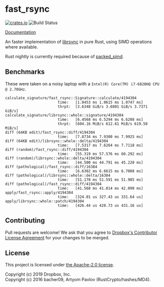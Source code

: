 # fast\_rsync

[![crates.io](https://meritbadge.herokuapp.com/fast_rsync)](https://crates.io/crates/fast_rsync)
![Build Status](https://github.com/dropbox/fast_rsync/workflows/Rust/badge.svg)

[Documentation](https://docs.rs/fast_rsync)

An faster implementation of [librsync](https://github.com/librsync/librsync) in
pure Rust, using SIMD operations where available.

Rust nightly is currently required because of
[packed\_simd](https://github.com/rust-lang/packed_simd).

## Benchmarks
These were taken on a noisy laptop with a `Intel(R) Core(TM) i7-6820HQ CPU @ 2.70GHz`.

```
calculate_signature/fast_rsync::Signature::calculate/4194304
                        time:   [1.0453 ms 1.0615 ms 1.0747 ms]
                        thrpt:  [3.6348 GiB/s 3.6801 GiB/s 3.7371 GiB/s]
calculate_signature/librsync::whole::signature/4194304
                        time:   [6.4568 ms 6.5294 ms 6.6208 ms]
                        thrpt:  [604.16 MiB/s 612.61 MiB/s 619.50 MiB/s]
diff (64KB edit)/fast_rsync::diff/4194304
                        time:   [7.8734 ms 7.9300 ms 7.9925 ms]
diff (64KB edit)/librsync::whole::delta/4194304
                        time:   [7.5317 ms 7.6264 ms 7.7118 ms]
diff (random)/fast_rsync::diff/4194304
                        time:   [55.319 ms 57.576 ms 60.292 ms]
diff (random)/librsync::whole::delta/4194304
                        time:   [44.500 ms 44.791 ms 45.220 ms]
diff (pathological)/fast_rsync::diff/16384
                        time:   [6.6302 ms 6.6615 ms 6.7008 ms]
diff (pathological)/librsync::whole::delta/16384
                        time:   [51.178 ms 51.591 ms 51.985 ms]
diff (pathological)/fast_rsync::diff/4194304
                        time:   [41.568 ms 41.814 ms 42.090 ms]
apply/fast_rsync::apply/4194304
                        time:   [324.01 us 327.43 us 331.64 us]
apply/librsync::whole::patch/4194304
                        time:   [426.44 us 428.73 us 431.16 us]
```

## Contributing
Pull requests are welcome! We ask that you agree to [Dropbox's Contributor
License Agreement](https://opensource.dropbox.com/cla/) for your changes to be
merged.

## License
This project is licensed under [the Apache-2.0
license](http://www.apache.org/licenses/LICENSE-2.0).

Copyright (c) 2019 Dropbox, Inc.  
Copyright (c) 2016 bacher09, Artyom Pavlov (RustCrypto/hashes/MD4).
